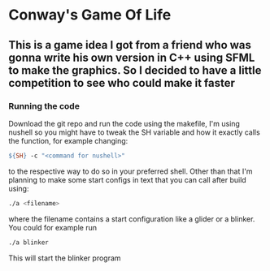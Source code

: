# Conway's Game Of Life

## This is a game idea I got from a friend who was gonna write his own version in C++ using SFML to make the graphics. So I decided to have a little competition to see who could make it faster

### Running the code

Download the git repo and run the code using the makefile, I'm using nushell so you might have to tweak the SH variable and how it exactly calls the function, for example changing:

```Makefile
${SH} -c "<command for nushell>"
```

to the respective way to do so in your preferred shell. Other than that I'm planning to make some start configs in text that you can call after build using:

```sh
./a <filename>
```

where the filename contains a start configuration like a glider or a blinker. You could for example run

```sh
./a blinker
```

This will start the blinker program